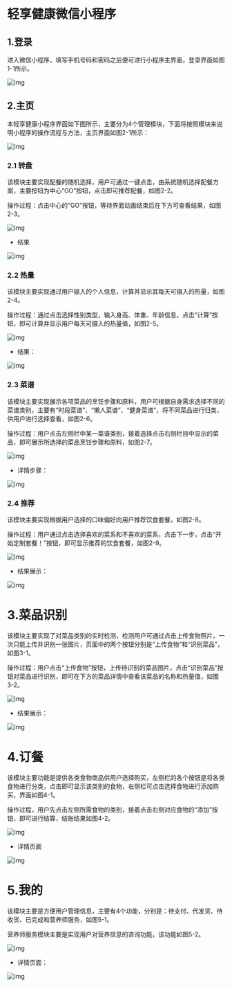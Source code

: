# 轻享健康微信小程序

## 1.登录

进入微信小程序，填写手机号码和密码之后便可进行小程序主界面，登录界面如图1-1所示。

![img](https://cocochimp-markdown-img.oss-cn-beijing.aliyuncs.com/save/clip_image002.jpg)



## 2.主页

本轻享健康小程序界面如下图所示，主要分为4个管理模块，下面将按照模块来说明小程序的操作流程与方法，主页界面如图2-1所示：

![img](https://cocochimp-markdown-img.oss-cn-beijing.aliyuncs.com/save/clip_image004.jpg)

 

### 2.1 转盘

该模块主要实现配餐的随机选择，用户可通过一键点击，由系统随机选择配餐方案，主要按钮为中心“GO”按钮，点击即可推荐配餐，如图2-2。

操作过程：点击中心的“GO”按钮，等待界面动画结束后在下方可查看结果，如图2-3。

![img](https://cocochimp-markdown-img.oss-cn-beijing.aliyuncs.com/save/clip_image006.jpg)

* 结果

![img](https://cocochimp-markdown-img.oss-cn-beijing.aliyuncs.com/save/clip_image008.jpg)

 

### 2.2 热量

该模块主要实现通过用户输入的个人信息，计算并显示其每天可摄入的热量，如图2-4。

操作过程：通过点击选择性别类型，输入身高、体重、年龄信息，点击“计算”按钮，即可计算并显示用户每天可摄入的热量值，如图2-5。

![img](https://cocochimp-markdown-img.oss-cn-beijing.aliyuncs.com/save/clip_image010.jpg)

* 结果：

![img](https://cocochimp-markdown-img.oss-cn-beijing.aliyuncs.com/save/clip_image012.jpg)

 

### 2.3 菜谱

该模块主要实现展示各项菜品的烹饪步骤和原料，用户可根据自身需求选择不同的菜谱类别，主要有“时段菜谱”、“懒人菜谱”、“健身菜谱”，将不同菜品进行归类，供用户进行选择查看，如图2-6。

操作过程：用户点击左侧栏中某一菜谱类别，接着选择点击右侧栏目中显示的菜品，即可展示所选择的菜品烹饪步骤和原料，如图2-7。

![img](https://cocochimp-markdown-img.oss-cn-beijing.aliyuncs.com/save/clip_image014.jpg)

* 详情步骤：

![img](https://cocochimp-markdown-img.oss-cn-beijing.aliyuncs.com/save/clip_image016.jpg)

 

### 2.4 推荐

该模块主要实现根据用户选择的口味偏好向用户推荐饮食套餐，如图2-8。

操作过程：用户通过点击选择喜欢的菜系和不喜欢的菜系，点击下一步，点击“开始定制套餐！”按钮，即可显示推荐的饮食套餐，如图2-9。

![img](https://cocochimp-markdown-img.oss-cn-beijing.aliyuncs.com/save/clip_image018.jpg)

* 结果展示：

![img](https://cocochimp-markdown-img.oss-cn-beijing.aliyuncs.com/save/clip_image020.jpg)



# 3.菜品识别

该模块主要实现了对菜品类别的实时检测，检测用户可通过点击上传食物照片，一次只能上传并识别一张图片，页面中的两个按钮分别是“上传食物”和“识别菜品”，如图3-1。

操作过程：用户点击“上传食物”按钮，上传待识别的菜品图片，点击“识别菜品”按钮对菜品进行识别，即可在下方的菜品详情中查看该菜品的名称和热量值，如图3-2。

![img](https://cocochimp-markdown-img.oss-cn-beijing.aliyuncs.com/save/clip_image022.jpg)

* 结果展示：

![img](https://cocochimp-markdown-img.oss-cn-beijing.aliyuncs.com/save/clip_image024.jpg)



# 4.订餐

该模块主要功能是提供各类食物商品供用户选择购买，左侧栏的各个按钮是将各类食物进行分类，点击即可显示该类别的食物，右侧栏可点击选择食物进行添加购买，界面如图4-1。

操作过程，用户先点击左侧所需食物的类别，接着点击右侧对应食物的“添加”按钮，即可进行结算，结账结果如图4-2。

![img](https://cocochimp-markdown-img.oss-cn-beijing.aliyuncs.com/save/clip_image026.jpg)

* 详情页面

![img](https://cocochimp-markdown-img.oss-cn-beijing.aliyuncs.com/save/clip_image028.jpg)

 

# 5.我的

该模块主要是方便用户管理信息，主要有4个功能，分别是：待支付、代发货、待收货、已完成和营养师服务，如图5-1。

营养师服务模块主要是实现用户对营养信息的咨询功能，该功能如图5-2。

![img](https://cocochimp-markdown-img.oss-cn-beijing.aliyuncs.com/save/clip_image030.jpg)

*  详情页面：

![img](https://cocochimp-markdown-img.oss-cn-beijing.aliyuncs.com/save/clip_image032.jpg)